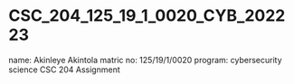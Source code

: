 # CSC_204_125_19_1_0020_CYB_202223
name: Akinleye Akintola 
matric no: 125/19/1/0020
program: cybersecurity science 
CSC 204 Assignment
